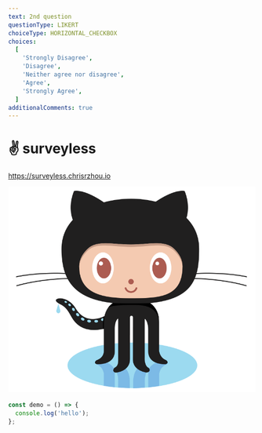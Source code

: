 ```yaml
---
text: 2nd question
questionType: LIKERT
choiceType: HORIZONTAL_CHECKBOX
choices:
  [
    'Strongly Disagree',
    'Disagree',
    'Neither agree nor disagree',
    'Agree',
    'Strongly Agree',
  ]
additionalComments: true
---
```


# :v: surveyless

https://surveyless.chrisrzhou.io

![Logo](/static/images/octocat.png)

```javascript
const demo = () => {
  console.log('hello');
};
```
